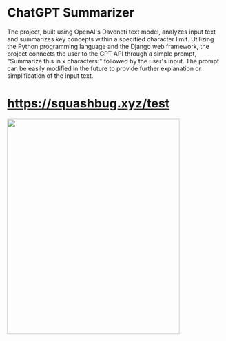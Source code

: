 # ChatGPT Summarizer

The project, built using OpenAI's Daveneti text model, analyzes input text and summarizes key concepts within a specified character limit. Utilizing the Python programming language and the Django web framework, the project connects the user to the GPT API through a simple prompt, "Summarize this in x characters:" followed by the user's input. The prompt can be easily modified in the future to provide further explanation or simplification of the input text.

# https://squashbug.xyz/test

<img src="https://i.imgur.com/Lj0yFJS.png" width="400" height="500" />
